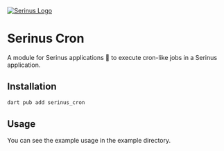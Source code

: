 
[![Serinus Logo][logo_white]][repo_link]

# Serinus Cron

A module for Serinus applications 🐤 to execute cron-like jobs in a Serinus application.

## Installation

```bash
dart pub add serinus_cron
```

## Usage

You can see the example usage in the example directory.

[logo_white]: https://raw.githubusercontent.com/francescovallone/serinus/main/packages/serinus/assets/serinus-logo-long.png
[repo_link]: https://github.com/francescovallone/serinus
